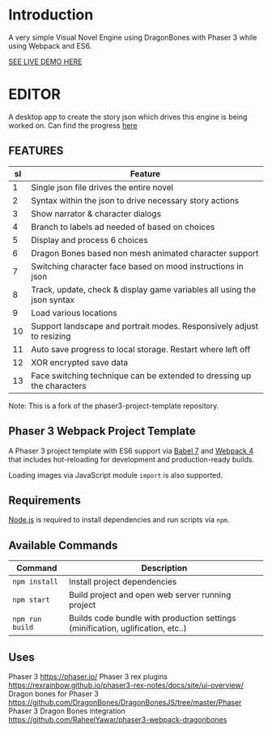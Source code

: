 # Introduction
A very simple Visual Novel Engine using DragonBones with Phaser 3 while using Webpack and ES6.

[SEE LIVE DEMO HERE](https://juwalbose.github.io/phaser3_visualnovelengine/)

# EDITOR
A desktop app to create the story json which drives this engine is being worked on. Can find the progress [here](https://github.com/juwalbose/Phaser3_Electron_StoryWriter)

## FEATURES

| sl | Feature |
|---------|-------------|
|1| Single json file drives the entire novel |
|2| Syntax within the json to drive necessary story actions |
|3| Show narrator & character dialogs |
|4| Branch to labels ad needed of based on choices |
|5| Display and process 6 choices |
|6| Dragon Bones based non mesh animated character support |
|7| Switching character face based on mood instructions in json |
|8| Track, update, check & display game variables all using the json syntax |
|9| Load various locations |
|10| Support landscape and portrait modes. Responsively adjust to resizing |
|11| Auto save progress to local storage. Restart where left off |
|12| XOR encrypted save data |
|13| Face switching technique can be extended to dressing up the characters |

Note: This is a fork of the phaser3-project-template repository.
## Phaser 3 Webpack Project Template

A Phaser 3 project template with ES6 support via [Babel 7](https://babeljs.io/) and [Webpack 4](https://webpack.js.org/)
that includes hot-reloading for development and production-ready builds.

Loading images via JavaScript module `import` is also supported.

## Requirements

[Node.js](https://nodejs.org) is required to install dependencies and run scripts via `npm`.

## Available Commands

| Command | Description |
|---------|-------------|
| `npm install` | Install project dependencies |
| `npm start` | Build project and open web server running project |
| `npm run build` | Builds code bundle with production settings (minification, uglification, etc..) |

## Uses

Phaser 3 https://phaser.io/
Phaser 3 rex plugins https://rexrainbow.github.io/phaser3-rex-notes/docs/site/ui-overview/
Dragon bones for Phaser 3 https://github.com/DragonBones/DragonBonesJS/tree/master/Phaser
Phaser 3 Dragon Bones integration https://github.com/RaheelYawar/phaser3-webpack-dragonbones 